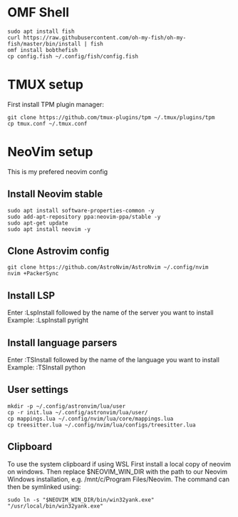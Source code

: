 # OMF Shell
```
sudo apt install fish
curl https://raw.githubusercontent.com/oh-my-fish/oh-my-fish/master/bin/install | fish
omf install bobthefish
cp config.fish ~/.config/fish/config.fish
```

# TMUX setup
First install TPM plugin manager:
```
git clone https://github.com/tmux-plugins/tpm ~/.tmux/plugins/tpm
cp tmux.conf ~/.tmux.conf
```

# NeoVim setup
This is my prefered neovim config

## Install Neovim stable
```
sudo apt install software-properties-common -y
sudo add-apt-repository ppa:neovim-ppa/stable -y
sudo apt-get update
sudo apt install neovim -y
```

## Clone Astrovim config
```
git clone https://github.com/AstroNvim/AstroNvim ~/.config/nvim
nvim +PackerSync
```

## Install LSP
Enter :LspInstall followed by the name of the server you want to install  
Example: :LspInstall pyright

## Install language parsers
Enter :TSInstall followed by the name of the language you want to install  
Example: :TSInstall python

## User settings 
```
mkdir -p ~/.config/astronvim/lua/user
cp -r init.lua ~/.config/astronvim/lua/user/
cp mappings.lua ~/.config/nvim/lua/core/mappings.lua
cp treesitter.lua ~/.config/nvim/lua/configs/treesitter.lua
```

## Clipboard
To use the system clipboard if using WSL First install a local copy of neovim on windows.
Then replace $NEOVIM_WIN_DIR with the path to our Neovim Windows installation, e.g. /mnt/c/Program Files/Neovim.
The command can then be symlinked using:
```
sudo ln -s "$NEOVIM_WIN_DIR/bin/win32yank.exe" "/usr/local/bin/win32yank.exe"
```
